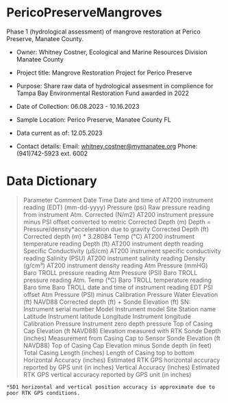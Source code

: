 # PericoPreserveMangroves
  Phase 1 (hydrological assessment) of mangrove restoration at Perico Preserve, Manatee County. 
  - Owner: Whitney Costner, Ecological and Marine Resources Division Manatee County

  - Project title: Mangrove Restoration Project for Perico Preserve

  - Purpose: Share raw data of hydrological assesment in complience for Tampa Bay Environmental Restoration Fund awarded in 2022

  - Date of Collection: 06.08.2023 - 10.16.2023

  - Sample Location: Perico Preserve, Manatee County FL

  - Data current as of: 12.05.2023 

  - Contact details:
        Email: whitney.costner@mymanatee.org
        Phone: (941)742-5923 ext. 6002
# Data Dictionary
  > Parameter                               Comment
    Date Time	                              Date and time of AT200 instrument reading (EDT) (mm-dd-yyyy)
    Pressure (psi)	                        Raw pressure reading from instrument
    Atm. Corrected (N/m2)                  	AT200 instrument pressure minus PSI offset converted to metric 
    Corrected Depth (m)	                    Depth = Pressure/density*acceleration due to gravity
    Corrected Depth (ft)                  	Corrected depth (m) * 3.28084
    Temp (°C)                              	AT200 instrument temperature reading
    Depth (ft)              	              AT200 instrument depth reading
    Specific Conductivity (µS/cm)           AT200 instrument specific conductivity reading
    Salinity (PSU)                         	AT200 instrument salinity reading
    Density (g/cm³)	                        AT200 instrument density reading
    Atm Pressure (mmHG)                    	Baro TROLL pressure reading
    Atm Pressure (PSI)                     	Baro TROLL pressure reading
    Atm. Temp (°C)                         	Baro TROLL temperature reading
    Baro time	                              Baro TROLL date and time of instrument reading EDT
    PSI offset                            	Atm Pressure (PSI) minus Calibration Pressure
    Water Elevation (ft) NAVD88            	Corrected depth (ft) + Sonde Elevation (ft)
    SN:                                    	Instrument serial number
    Model	                                  Instrument model
    Site	                                  Station name
    Latitude                              	Instrument latitude
    Longitude                              	Instrument longitude
    Calibration Pressure                  	Instrument zero depth pressure
    Top of Casing Cap Elevation (ft NAVD88)	Elevation measured with RTK
    Sonde Depth (inches)	                  Measurement from Casing Cap to Sensor
    Sonde Elevation (ft NAVD88)	            Top of Casing Cap Elevation minus Sonde depth (in feet)
    Total Casing Length (inches)	          Length of Casing top to bottom 
    Horizontal Accuracy (inches)	          Estimated RTK GPS horizontal accuracy reported by GPS unit (in inches)
    Vertical Accuracy (inches)	            Estimated RTK GPS vertical accuracy reported by GPS unit (in inches)
    	
    *SD1 horizontal and vertical position accuracy is approximate due to poor RTK GPS conditions.	
